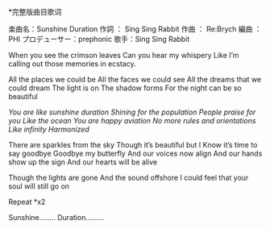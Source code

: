 \*完整版曲目歌词

楽曲名：Sunshine Duration
作詞 ： Sing Sing Rabbit
作曲 ： Re:Brych
編曲 ： PHI
プロデューサー：prephonic
歌手：Sing Sing Rabbit

When you see the crimson leaves
Can you hear my whispery
Like I’m calling out those memories in ecstacy.

All the places we could be
All the faces we could see
All the dreams that we could dream
The light is on
The shadow forms
For the night can be so beautiful

*You are like sunshine duration
Shining for the population
People praise for you
Like the ocean
You are happy aviation
No more rules and orientations
Like infinity
Harmonized*

There are sparkles from the sky
Though it’s beautiful but I
Know it’s time to say goodbye
Goodbye my butterfly
And our voices now align
And our hands show up the sign
And our hearts will be alive

Though the lights are gone
And the sound offshore
I could feel that your soul will still go on

Repeat *x2

Sunshine……..
Duration………